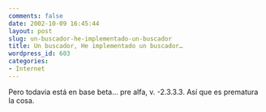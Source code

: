 ```yaml
---
comments: false
date: 2002-10-09 16:45:44
layout: post
slug: un-buscador-he-implementado-un-buscador
title: Un buscador, He implementado un buscador…
wordpress_id: 603
categories:
- Internet
---
```


Pero todavia está en base beta… pre alfa, v. -2.3.3.3. Así que es prematura la cosa.




 
